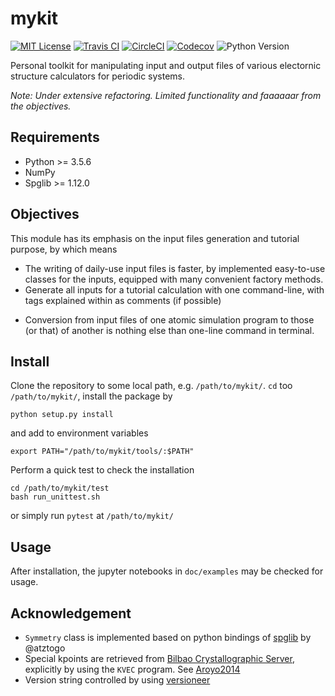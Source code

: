 # mykit

[![MIT License](https://img.shields.io/badge/License-MIT-blue.svg)](https://github.com/minyez/mykit/blob/master/LICENSE)
[![Travis CI](https://travis-ci.org/minyez/mykit.svg?branch=master)](https://travis-ci.org/minyez/mykit)
[![CircleCI](https://circleci.com/gh/minyez/mykit/tree/master.svg?style=svg)](https://circleci.com/gh/minyez/mykit/tree/master)
[![Codecov](https://codecov.io/gh/minyez/mykit/branch/master/graph/badge.svg)](https://codecov.io/gh/minyez/mykit)
![Python Version](https://img.shields.io/static/v1.svg?message=3.5.6|3.6.3|3.7.1|3.7-dev&color=3776AB&logo=Python&label=Python)

Personal toolkit for manipulating input and output files of various electornic structure calculators for periodic systems.

*Note: Under extensive refactoring. Limited functionality and faaaaaar from the objectives.*

## Requirements

- Python >= 3.5.6
- NumPy
- Spglib >= 1.12.0

## Objectives

This module has its emphasis on the input files generation and tutorial purpose, by which means

- The writing of daily-use input files is faster, by implemented easy-to-use classes for the inputs, equipped with many convenient factory methods.
- Generate all inputs for a tutorial calculation with one command-line, with tags explained within as comments (if possible)
<!-- - A series of calculations can be run by statements within a python script, as in [ASE](https://wiki.fysik.dtu.dk/ase/). And it also provides an alternative to run in a bash script, with each command line a self-explained -->
- Conversion from input files of one atomic simulation program to those (or that) of another is nothing else than one-line command in terminal.

## Install

Clone the repository to some local path, e.g. `/path/to/mykit/`. 
`cd` too `/path/to/mykit/`, install the package by

```
python setup.py install
```

and add to environment variables

```shell
export PATH="/path/to/mykit/tools/:$PATH"
```

Perform a quick test to check the installation

```shell
cd /path/to/mykit/test
bash run_unittest.sh
```

or simply run `pytest` at `/path/to/mykit/`

## Usage

After installation, the jupyter notebooks in `doc/examples` may be checked for usage.

## Acknowledgement

- `Symmetry` class is implemented based on python bindings of [spglib](https://atztogo.github.io/spglib/python-spglib.html) by @atztogo
- Special kpoints are retrieved from [Bilbao Crystallographic Server](http://www.cryst.ehu.es), explicitly by using the `KVEC` program. See [Aroyo2014](https://dx.doi.org/10.1107/S205327331303091X)
- Version string controlled by using [versioneer](https://github.com/warner/python-versioneer)

<!-- Currently partially supported codes:

- [VASP](http://www.vasp.at/)
- [WIEN2K](http://susi.theochem.tuwien.ac.at/)
- [ABINIT](https://www.abinit.org/) -->
